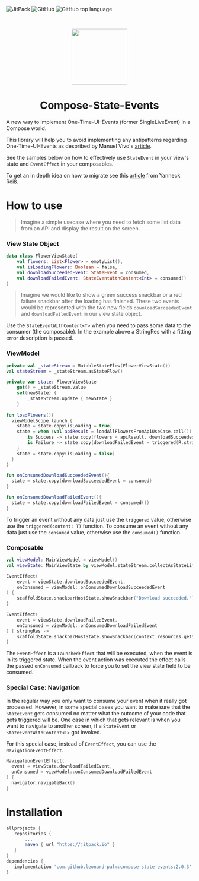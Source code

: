 ![JitPack](https://img.shields.io/jitpack/version/com.github.leonard-palm/compose-state-events?color=%23%233cdb83&style=for-the-badge)
![GitHub](https://img.shields.io/github/license/leonard-palm/compose-state-events?color=%234185f3&style=for-the-badge)
![GitHub top language](https://img.shields.io/github/languages/top/leonard-palm/compose-state-events?color=%237f52ff&style=for-the-badge)

<br>
<p align="center"> 
   <img height="150" src="https://user-images.githubusercontent.com/20493984/194604428-89476453-8455-4bc5-803d-7ab604c41b9b.png"/> 
</p>

<h1 align="center"> 
   Compose-State-Events
</h1>

A new way to implement One-Time-UI-Events (former SingleLiveEvent) in a Compose world.

This library will help you to avoid implementing any antipatterns regarding One-Time-UI-Events as despribed by Manuel Vivo's [article](https://medium.com/androiddevelopers/viewmodel-one-off-event-antipatterns-16a1da869b95).

See the samples below on how to effectively use `StateEvent` in your view's state and `EventEffect` in your composables.

To get an in depth idea on how to migrate see this [article](https://medium.com/proandroiddev/how-to-handle-viewmodel-one-time-events-in-jetpack-compose-a01af0678b76) from Yanneck Reiß.

# How to use

> Imagine a simple usecase where you need to fetch some list data from an API and display the result on the screen.



### View State Object
```kotlin
data class FlowerViewState(
    val flowers: List<Flower> = emptyList(),
    val isLoadingFlowers: Boolean = false,
    val downloadSucceededEvent: StateEvent = consumed,
    val downloadFailedEvent: StateEventWithContent<Int> = consumed()
)
```
> Imagine we would like to show a green success snackbar or a red failure snackbar after the loading has finished. 
These two events would be represented with the two new fields `downloadSucceededEvent` and `downloadFailedEvent` in our view state object.

Use the `StateEventWithContent<T>` when you need to pass some data to the consumer (the composable). 
In the example above a StringRes with a fitting error description is passed.

### ViewModel
```kotlin
private val _stateStream = MutableStateFlow(FlowerViewState())
val stateStream = _stateStream.asStateFlow()

private var state: FlowerViewState
    get() = _stateStream.value
    set(newState) {
        _stateStream.update { newState }
    }
    
fun loadFlowers(){
  viewModelScope.launch {
    state = state.copy(isLoading = true)
    state = when (val apiResult = loadAllFlowersFromApiUseCase.call()) {
        is Success -> state.copy(flowers = apiResult, downloadSucceededEvent = triggered)
        is Failure -> state.copy(downloadFailedEvent = triggered(R.string.error_load_flowers))
    }
    state = state.copy(isLoading = false)
  }
}

fun onConsumedDownloadSucceededEvent(){
  state = state.copy(downloadSucceededEvent = consumed)
}

fun onConsumedDownloadFailedEvent(){
  state = state.copy(downloadFailedEvent = consumed())
}
```
To trigger an event without any data just use the `triggered` value, otherwise use the `triggered(content: T)` function.
To consume an event without any data just use the `consumed` value, otherwise use the `consumed()` function.

### Composable

```kotlin
val viewModel: MainViewModel = viewModel()
val viewState: MainViewState by viewModel.stateStream.collectAsStateLifecycleAware()

EventEffect(
    event = viewState.downloadSucceededEvent, 
    onConsumed = viewModel::onConsumedDownloadSucceededEvent
) {
    scaffoldState.snackbarHostState.showSnackbar("Download succeeded.")
}

EventEffect(
    event = viewState.downloadFailedEvent, 
    onConsumed = viewModel::onConsumedDownloadFailedEvent
) { stringRes ->
    scaffoldState.snackbarHostState.showSnackbar(context.resources.getString(stringRes))
}
```
The `EventEffect` is a `LaunchedEffect` that will be executed, when the event is in its triggered state. 
When the event action was executed the effect calls the passed `onConsumed` callback to force you to set the view state field to be consumed.

### Special Case: Navigation
In the regular way you only want to consume your event when it really got processed. However, in some special cases you want to make sure that the `StateEvent` gets consumed no matter what the outcome of your code that gets triggered will be.
One case in which that gets relevant is when you want to navigate to another screen, if a `StateEvent` or `StateEventWithContent<T>` got invoked.

For this special case, instead of `EventEffect`, you can use the `NavigationEventEffect`.

```kotlin
NavigationEventEffect(  
  event = viewState.downloadFailedEvent,  
  onConsumed = viewModel::onConsumedDownloadFailedEvent  
) {
  navigator.navigateBack()  
}
```

# Installation

```gradle
allprojects {
   repositories {
       ...
       maven { url "https://jitpack.io" }
   }
}
dependencies {
   implementation 'com.github.leonard-palm:compose-state-events:2.0.3'
}
```
